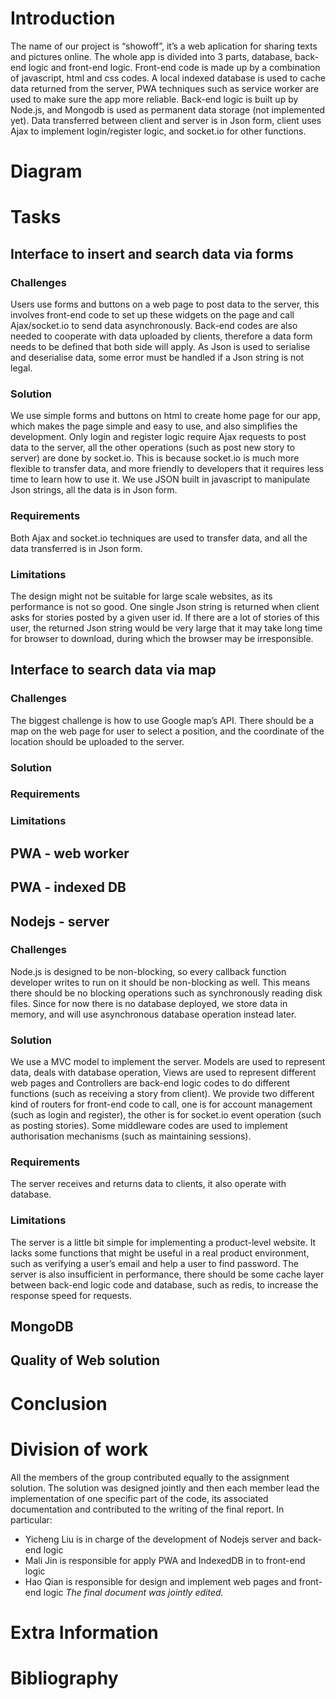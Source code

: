 # Introduction
The name of our project is “showoff”, it’s a web aplication for sharing texts and pictures online. The whole app is divided into 3 parts, database, back-end logic and front-end logic. Front-end code is made up by a combination of javascript, html and css codes. A local indexed database is used to cache data returned from the server, PWA techniques such as service worker are used to make sure the app more reliable. Back-end logic is built up by Node.js, and Mongodb is used as permanent data storage (not implemented yet). Data transferred between client and server is in Json form, client uses Ajax to implement login/register logic, and socket.io for other functions.

# Diagram

# Tasks
## Interface to insert and search data via forms
### Challenges
Users use forms and buttons on a web page to post data to the server, this involves front-end code to set up these widgets on the page and call Ajax/socket.io to send data asynchronously. Back-end codes are also needed to cooperate with data uploaded by clients, therefore a data form needs to be defined that both side will apply. As Json is used to serialise and deserialise data, some error must be handled if a Json string is not legal.
### Solution
We use simple forms and buttons on html to create home page for our app, which makes the page simple and easy to use, and also simplifies the development. Only login and register logic require Ajax requests to post data to the server, all the other operations (such as post new story to server) are done by socket.io. This is because socket.io is much more flexible to transfer data, and more friendly to developers that it requires less time to learn how to use it. We use JSON built in javascript to manipulate Json strings, all the data is in Json form.
### Requirements
Both Ajax and socket.io techniques are used to transfer data, and all the data transferred is in Json form.
### Limitations
The design might not be suitable for large scale websites, as its performance is not so good. One single Json string is returned when client asks for stories posted by a given user id. If there are a lot of stories of this user, the returned Json string would be very large that it may take long time for browser to download, during which the browser may be irresponsible.

## Interface to search data via map
### Challenges
The biggest challenge is how to use Google map’s API. There should be a map on the web page for user to select a position, and the coordinate of the location should be uploaded to the server.
### Solution
### Requirements
### Limitations

## PWA - web worker

## PWA - indexed DB

## Nodejs - server
### Challenges
Node.js is designed to be non-blocking, so every callback function developer writes to run on it should be non-blocking as well. This means there should be no blocking operations such as synchronously reading disk files. Since for now there is no database deployed, we store data in memory, and will use asynchronous database operation instead later.
### Solution
We use a MVC model to implement the server. Models are used to represent data, deals with database operation, Views are used to represent different web pages and Controllers are back-end logic codes to do different functions (such as receiving a story from client). We provide two different kind of routers for front-end code to call, one is for account management (such as login and register), the other is  for socket.io event operation (such as posting stories). Some middleware codes are used to implement authorisation mechanisms (such as maintaining sessions).
### Requirements
The server receives and returns data to clients, it also operate with database.
### Limitations
The server is a little bit simple for implementing a product-level website. It lacks some functions that might be useful in a real product environment, such as verifying a user’s email and help a user to find password. The server is also insufficient in performance, there should be some cache layer between back-end logic code and database, such as redis, to increase the response speed for requests.

## MongoDB

## Quality of Web solution

# Conclusion 
# Division of work
All the members of the group contributed equally to the assignment solution. The solution was designed jointly and then each member lead the implementation of one specific part of the code, its associated documentation and contributed to the writing of the final report. In particular:
* Yicheng Liu is in charge of the development of Nodejs server and back-end logic
* Mali Jin is responsible for apply PWA and IndexedDB in to front-end logic
* Hao Qian is responsible for design and implement web pages and front-end logic
_The final document was jointly edited._

# Extra Information
# Bibliography















